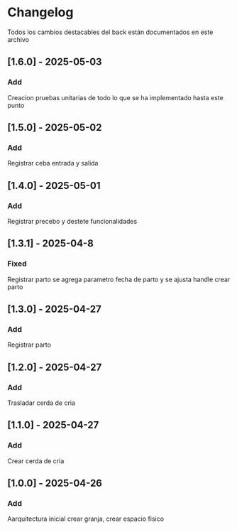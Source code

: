 # Changelog


Todos los cambios destacables del back están documentados en este archivo


## [1.6.0] - 2025-05-03

### Add
Creacion pruebas unitarias de todo lo que se ha implementado hasta este punto 


## [1.5.0] - 2025-05-02

### Add
Registrar ceba entrada y salida 

## [1.4.0] - 2025-05-01

### Add
Registrar  precebo y destete funcionalidades

## [1.3.1] - 2025-04-8

### Fixed
Registrar parto se agrega parametro fecha de parto y se ajusta handle crear parto

## [1.3.0] - 2025-04-27

### Add
Registrar parto

## [1.2.0] - 2025-04-27

### Add
Trasladar cerda de cria

## [1.1.0] - 2025-04-27

### Add

Crear cerda de cria 



## [1.0.0] - 2025-04-26

### Add

Aarquitectura inicial crear granja, crear espacio fisico 

